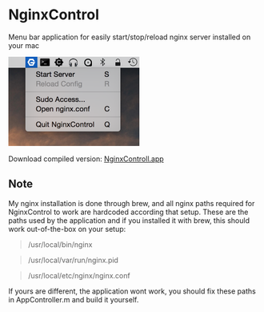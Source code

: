 NginxControl
============

Menu bar application for easily start/stop/reload nginx server installed on your mac

<img src="https://github.com/ptfly/NginxControl/blob/master/screenshot.png" width="262">

Download compiled version: [NginxControll.app](https://github.com/ptfly/NginxControl/blob/master/NginxControl.zip)

## Note 
My nginx installation is done through brew, and all nginx paths required for NginxControl to work are hardcoded according that setup.
These are the paths used by the application and if you installed it with brew, this should work out-of-the-box on your setup:

> /usr/local/bin/nginx

> /usr/local/var/run/nginx.pid

> /usr/local/etc/nginx/nginx.conf

If yours are different, the application wont work, you should fix these paths in AppController.m and build it yourself.


